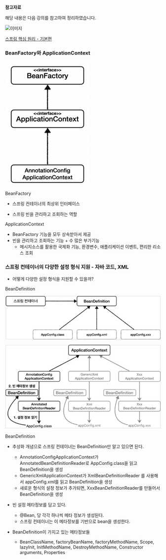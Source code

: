 

**참고자료**

해당 내용은 다음 강의를 참고하여 정리하였습니다.

![이미지](https://cdn.inflearn.com/public/courses/325969/cover/2868c757-5886-4508-a140-7cb68a83dfd8/325969-eng.png)

[스프링 핵심 원리 - 기본편](https://www.inflearn.com/course/%EC%8A%A4%ED%94%84%EB%A7%81-%ED%95%B5%EC%8B%AC-%EC%9B%90%EB%A6%AC-%EA%B8%B0%EB%B3%B8%ED%8E%B8/dashboard)




### BeanFactory와 ApplicationContext

![image-20230801161026128](img/image-20230801161026128.png)

BeanFactory

- 스프링 컨테이너의 최상위 인터페이스

- 스프링 빈을 관리하고 조회하는 역할

ApplicationContext

- BeanFactory 기능을 모두 상속받아서 제공
- 빈을 관리하고 조회하는 기능 + 수 많은 부가기능
  - 메시지소스를 활용한 국제화 기능, 환경변수, 애플리케이션 이벤트, 편리한 리소스 조회



### 스프링 컨테이너의 다양한 설정 형식 지원 - 자바 코드, XML

- 어떻게 다양한 설정 형식을 지원할 수 있을까?



BeanDefinition

![image-20230801161452346](img/image-20230801161452346.png)



![image-20230801162227156](img/image-20230801162227156.png)

BeanDefinition

- 추상화 개념으로 스프링 컨테이너는 BeanDefinition만 알고 있으면 된다.
  - AnnotationConfigApplicationContext가 AnnotatedBeanDefinitionReader로 AppConfig.class을 읽고 BeanDefinition을 생성
  - GenericXmlApplicationContext가 XmlBeanDefinitionReader 를 사용해서 appConfig.xml를 읽고 BeanDefinition을 생성
  - 새로운 형식의 설정 정보가 추가되면, XxxBeanDefinitionReader를 만들어서 BeanDefinition을 생성

- 빈 설정 메타정보를 담고 있다.
  - @Bean, <bean> 당 각각 하나씩 메타 정보가 생성된다.
  - 스프링 컨테이너는 이 메타정보를 기반으로 bean을 생성한다.

- BeanDefinition이 가지고 있는 메타정보들
  - BeanClassName, factoryBeanName, factoryMethodName, Scope, lazyInit, InitMethodName, DestroyMethodName, Constructor arguments, Properties

